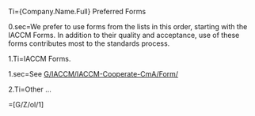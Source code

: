 Ti={Company.Name.Full} Preferred Forms

0.sec=We prefer to use forms from the lists in this order, starting with the IACCM Forms.  In addition to their quality and acceptance, use of these forms contributes most to the standards process.  

1.Ti=IACCM Forms.

1.sec=See <a href="index.php?action=list&file=G/IACCM/IACCM-Cooperate-CmA/Demo/">G/IACCM/IACCM-Cooperate-CmA/Form/</a> 

2.Ti=Other ...

=[G/Z/ol/1]